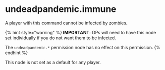 # undeadpandemic.immune

A player with this command cannot be infected by zombies.

{% hint style="warning" %}
**IMPORTANT**: OPs will need to have this node set individually if you do not want them to be infected.

The `undeadpandemic.*` permission node has no effect on this permission.
{% endhint %}

This node is not set as a default for any player.
